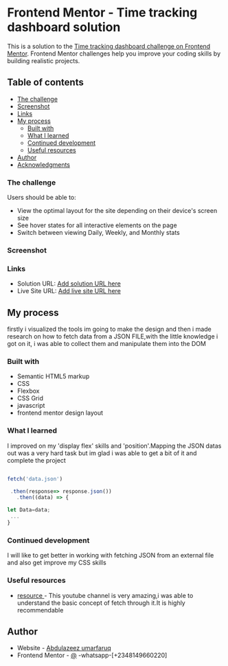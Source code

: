 # Frontend Mentor - Time tracking dashboard solution

This is a solution to the [Time tracking dashboard challenge on Frontend Mentor](https://www.frontendmentor.io/challenges/time-tracking-dashboard-UIQ7167Jw). Frontend Mentor challenges help you improve your coding skills by building realistic projects.

## Table of contents

- [The challenge](#the-challenge)
- [Screenshot](#screenshot)
- [Links](#links)
- [My process](#my-process)
  - [Built with](#built-with)
  - [What I learned](#what-i-learned)
  - [Continued development](#continued-development)
  - [Useful resources](#useful-resources)
- [Author](#author)
- [Acknowledgments](#acknowledgments)

### The challenge

Users should be able to:

- View the optimal layout for the site depending on their device's screen size
- See hover states for all interactive elements on the page
- Switch between viewing Daily, Weekly, and Monthly stats

### Screenshot

### Links

- Solution URL: [Add solution URL here](https://your-solution-url.com)
- Live Site URL: [Add live site URL here](https://your-live-site-url.com)

## My process

 firstly i visualized the tools im going to make the design and then i made research on how to fetch data from a JSON FILE,with the little knowledge i got on it, i was able to collect them and manipulate them into the DOM

### Built with

- Semantic HTML5 markup
- CSS
- Flexbox
- CSS Grid
- javascript
- frontend mentor design layout

### What I learned

I improved on my 'display flex' skills and 'position'.Mapping the JSON datas out was a very hard task but im glad i was able to get a bit of it and complete the project

```js

fetch('data.json')

 .then(response=> response.json())
   .then((data) => {

let Data=data;
 ...
}
```

### Continued development

I will like to get better in working with fetching JSON from an external file and also get improve my CSS skills

### Useful resources

- [resource ](youtu.be/cuEtnrl9-H0)-
  This youtube channel is very amazing,i was able to understand the basic concept of fetch through it.It is highly recommendable

## Author

- Website - [Abdulazeez umarfaruq](https://github.com/Simplyauf)
- Frontend Mentor - [@](https://www.frontendmentor.io/profile/Simplyauf)
  -whatsapp-[+2348149660220]
